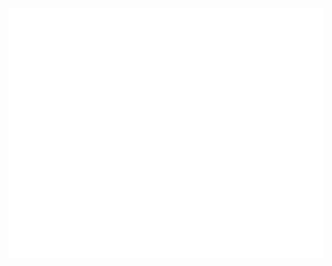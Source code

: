 <div align="center">
	<br>
	<a href="https://www.youtube.com/channel/UCVrozW9WnzpA1V9GPnz9ghg" target="_blank">
		<img src="header.svg" width="800" height="400" alt="Click to see the source">
	</a>
	<br>
</div>

<br>
<br>
<br>
<br>
<br>
<br>

